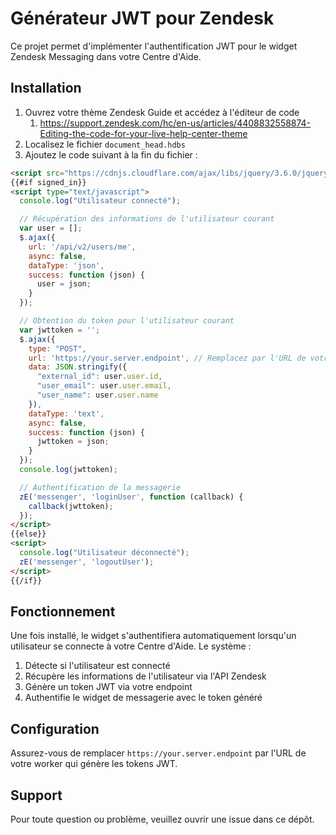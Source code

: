 # Générateur JWT pour Zendesk

Ce projet permet d'implémenter l'authentification JWT pour le widget Zendesk Messaging dans votre Centre d'Aide.

## Installation

1. Ouvrez votre thème Zendesk Guide et accédez à l'éditeur de code
   1. https://support.zendesk.com/hc/en-us/articles/4408832558874-Editing-the-code-for-your-live-help-center-theme
2. Localisez le fichier `document_head.hdbs`
3. Ajoutez le code suivant à la fin du fichier :

```html
<script src="https://cdnjs.cloudflare.com/ajax/libs/jquery/3.6.0/jquery.min.js"></script>
{{#if signed_in}}
<script type="text/javascript">
  console.log("Utilisateur connecté");

  // Récupération des informations de l'utilisateur courant
  var user = [];
  $.ajax({
    url: '/api/v2/users/me',
    async: false,
    dataType: 'json',
    success: function (json) {
      user = json;
    }
  });

  // Obtention du token pour l'utilisateur courant
  var jwttoken = '';
  $.ajax({
    type: "POST",
    url: 'https://your.server.endpoint', // Remplacez par l'URL de votre worker
    data: JSON.stringify({
      "external_id": user.user.id,
      "user_email": user.user.email, 
      "user_name": user.user.name
    }),
    dataType: 'text',
    async: false,
    success: function (json) {
      jwttoken = json;
    }
  });
  console.log(jwttoken);

  // Authentification de la messagerie
  zE('messenger', 'loginUser', function (callback) {
    callback(jwttoken);
  });
</script>
{{else}}
<script>
  console.log("Utilisateur déconnecté");
  zE('messenger', 'logoutUser');
</script>
{{/if}}
```

## Fonctionnement

Une fois installé, le widget s'authentifiera automatiquement lorsqu'un utilisateur se connecte à votre Centre d'Aide. Le système :

1. Détecte si l'utilisateur est connecté
2. Récupère les informations de l'utilisateur via l'API Zendesk
3. Génère un token JWT via votre endpoint
4. Authentifie le widget de messagerie avec le token généré

## Configuration

Assurez-vous de remplacer `https://your.server.endpoint` par l'URL de votre worker qui génère les tokens JWT.

## Support

Pour toute question ou problème, veuillez ouvrir une issue dans ce dépôt.